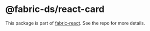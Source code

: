 # @fabric-ds/react-card

This package is part of [fabric-react](https://github.com/fabric-ds/react). See
the repo for more details.
